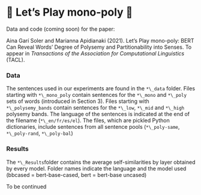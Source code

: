 # 🎲 Let’s Play mono-poly 🎩

Data and code (coming soon) for the paper:

Aina Garí Soler and Marianna Apidianaki (2021). Let’s Play mono-poly: BERT Can Reveal Words’ Degree of Polysemy and Partitionability into Senses. To appear in _Transactions of the Association for Computational Linguistics_ (TACL).


### Data

The sentences used in our experiments are found in the `*\_data` folder. Files starting with `*\_mono_poly` contain sentences for the `*\_mono` and `*\_poly` sets of words (introduced in Section 3). Files starting with `*\_polysemy_bands` contain sentences for the `*\_low`, `*\_mid` and `*\_high` polysemy bands. The language of the sentences is indicated at the end of the filename (`*\_en/fr/es/el`). 
The files, which are pickled Python dictionaries, include sentences from all sentence pools (`*\_poly-same`, `*\_poly-rand`, `*\_poly-bal`)


### Results

The `*\_Results`folder contains the average self-similarities by layer obtained by every model. Folder names indicate the language and the model used (bbcased = bert-base-cased, bert = bert-base uncased) 



To be continued

